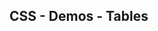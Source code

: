 ## CSS - Demos - Tables

<script type="module" src="/web_components/js/css/demos/WebC__CSS__Demo__Tables.mjs"></script>

<webc-container>
    <webc-css-demo-tables        ></webc-css-demo-tables> 
    <webc-css-demo-tables no-css ></webc-css-demo-tables>
    
</webc-container>